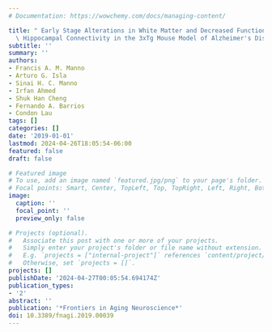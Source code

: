 ```yaml
---
# Documentation: https://wowchemy.com/docs/managing-content/

title: " Early Stage Alterations in White Matter and Decreased Functional Interhemispheric\
  \ Hippocampal Connectivity in the 3xTg Mouse Model of Alzheimer's Disease "
subtitle: ''
summary: ''
authors:
- Francis A. M. Manno
- Arturo G. Isla
- Sinai H. C. Manno
- Irfan Ahmed
- Shuk Han Cheng
- Fernando A. Barrios
- Condon Lau
tags: []
categories: []
date: '2019-01-01'
lastmod: 2024-04-26T18:05:54-06:00
featured: false
draft: false

# Featured image
# To use, add an image named `featured.jpg/png` to your page's folder.
# Focal points: Smart, Center, TopLeft, Top, TopRight, Left, Right, BottomLeft, Bottom, BottomRight.
image:
  caption: ''
  focal_point: ''
  preview_only: false

# Projects (optional).
#   Associate this post with one or more of your projects.
#   Simply enter your project's folder or file name without extension.
#   E.g. `projects = ["internal-project"]` references `content/project/deep-learning/index.md`.
#   Otherwise, set `projects = []`.
projects: []
publishDate: '2024-04-27T00:05:54.694174Z'
publication_types:
- '2'
abstract: ''
publication: '*Frontiers in Aging Neuroscience*'
doi: 10.3389/fnagi.2019.00039
---
```

